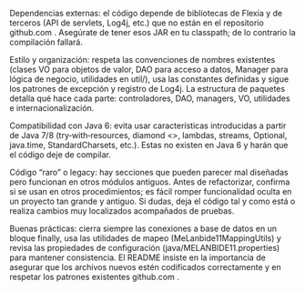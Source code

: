 Dependencias externas: el código depende de bibliotecas de Flexia y de terceros (API de servlets, Log4j, etc.) que no están en el repositorio
github.com
. Asegúrate de tener esos JAR en tu classpath; de lo contrario la compilación fallará.

Estilo y organización: respeta las convenciones de nombres existentes (clases VO para objetos de valor, DAO para acceso a datos, Manager para lógica de negocio, utilidades en util/), usa las constantes definidas y sigue los patrones de excepción y registro de Log4j. La estructura de paquetes detalla qué hace cada parte: controladores, DAO, managers, VO, utilidades e internacionalización.

Compatibilidad con Java 6: evita usar características introducidas a partir de Java 7/8 (try‑with‑resources, diamond <>, lambdas, streams, Optional, java.time, StandardCharsets, etc.). Estas no existen en Java 6 y harán que el código deje de compilar.

Código “raro” o legacy: hay secciones que pueden parecer mal diseñadas pero funcionan en otros módulos antiguos. Antes de refactorizar, confirma si se usan en otros procedimientos; es fácil romper funcionalidad oculta en un proyecto tan grande y antiguo. Si dudas, deja el código tal y como está o realiza cambios muy localizados acompañados de pruebas.

Buenas prácticas: cierra siempre las conexiones a base de datos en un bloque finally, usa las utilidades de mapeo (MeLanbide11MappingUtils) y revisa las propiedades de configuración (java/MELANBIDE11.properties) para mantener consistencia. El README insiste en la importancia de asegurar que los archivos nuevos estén codificados correctamente y en respetar los patrones existentes
github.com
.
